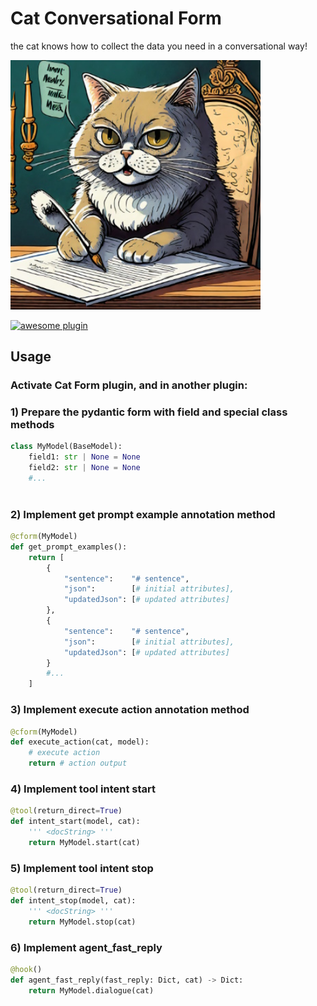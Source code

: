 
# Cat Conversational Form

the cat knows how to collect the data you need in a conversational way!


<img src="./img/thumb.jpg" width=400>

[![awesome plugin](https://custom-icon-badges.demolab.com/static/v1?label=&message=awesome+plugin&color=383938&style=for-the-badge&logo=cheshire_cat_ai)](https://)  


## Usage


### Activate Cat Form plugin, and in another plugin:

### 1) Prepare the pydantic form with field and special class methods
```python 
class MyModel(BaseModel):
    field1: str | None = None
    field2: str | None = None
    #...
    
```

### 2) Implement get prompt example annotation method
```python 
@cform(MyModel)
def get_prompt_examples():
    return [ 
        {
            "sentence":    "# sentence",
            "json":        [# initial attributes],
            "updatedJson": [# updated attributes]
        },
        {
            "sentence":    "# sentence",
            "json":        [# initial attributes],
            "updatedJson": [# updated attributes]
        }
        #...
    ]
```

### 3) Implement execute action annotation method
```python 
@cform(MyModel)
def execute_action(cat, model):
    # execute action
    return # action output
```

### 4) Implement tool intent start
```python 
@tool(return_direct=True)
def intent_start(model, cat):
    ''' <docString> '''
    return MyModel.start(cat)
```

### 5) Implement tool intent stop
```python 
@tool(return_direct=True)
def intent_stop(model, cat):
    ''' <docString> '''
    return MyModel.stop(cat)
```

### 6) Implement agent_fast_reply
```python 
@hook()
def agent_fast_reply(fast_reply: Dict, cat) -> Dict:
    return MyModel.dialogue(cat)
```
